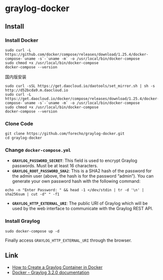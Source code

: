 # graylog-docker

## Install

### Install Docker

```shell
sudo curl -L https://github.com/docker/compose/releases/download/1.25.4/docker-compose-`uname -s`-`uname -m` -o /usr/local/bin/docker-compose
sudo chmod +x /usr/local/bin/docker-compose
docker-compose --version
```

国内版安装

```shell
sudo curl -sSL https://get.daocloud.io/daotools/set_mirror.sh | sh -s http://d52bcda9.m.daocloud.io
sudo curl -L https://get.daocloud.io/docker/compose/releases/download/1.25.4/docker-compose-`uname -s`-`uname -m` -o /usr/local/bin/docker-compose
sudo chmod +x /usr/local/bin/docker-compose
docker-compose --version
```


### Clone Code

```shell
git clone https://github.com/forecho/graylog-docker.git
cd graylog-docker 
```


### Change `docker-compose.yml`

- **`GRAYLOG_PASSWORD_SECRET`**: This field is used to encrypt Graylog passwords. Must be at least 16 characters.
- **`GRAYLOG_ROOT_PASSWORD_SHA2`**: This is a SHA2 hash of the password for the admin user (above, the hash is for the password “admin”). You can generate your own password hash with the following command:

```
echo -n "Enter Password: " && head -1 </dev/stdin | tr -d '\n' | sha256sum | cut -d" " -f1
```
- **`GRAYLOG_HTTP_EXTERNAL_URI`**: The public URI of Graylog which will be used by the web interface to communicate with the Graylog REST API.

### Install Graylog

```shell
sudo docker-compose up -d
```

Finally access `GRAYLOG_HTTP_EXTERNAL_URI` through the browser.




## Link

- [How to Create a Graylog Container in Docker](https://hometechhacker.com/how-to-create-a-graylog-container-in-docker/)
- [Docker - Graylog 3.2.0 documentation](https://docs.graylog.org/en/3.2/pages/installation/docker.html)